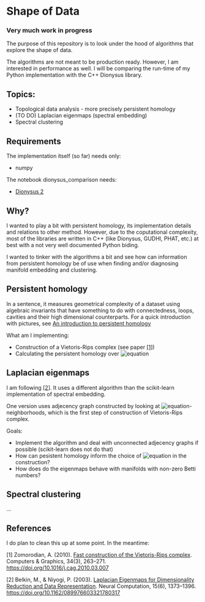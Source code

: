 # Shape of Data

### Very much work in progress

The purpose of this repository is to look under the hood of algorithms
that explore the shape of data.

The algorithms are not meant to be production ready. However, I am interested
in performance as well. I will be comparing the run-time of my Python
implementation with the C++ Dionysus library.

## Topics:
* Topological data analysis - more precisely persistent homology
* (TO DO) Laplacian eigenmaps (spectral embedding)
* Spectral clustering

## Requirements

The implementation itself (so far) needs only:
* numpy

The notebook dionysus_comparison needs:
* [Dionysus 2](https://github.com/mrzv/dionysus)

## Why?

I wanted to play a bit with persistent homology, its implementation details
and relations to other method. However, due to the coputational complexity,
most of the libraries are written in C++ (like Dionysus, GUDHI, PHAT, etc.)
at best with a not very well documented  Python biding.

I wanted to tinker with the algorithms a bit and see how can
information from persistent homology be of use when finding and/or
diagnosing manifold embedding and clustering.

## Persistent homology

In a sentence, it measures geometrical complexity of a dataset using algebraic invariants
that have something to do with connectedness, loops, cavities and their high dimensional
counterparts. For a quick introduction with pictures, see [An introduction to persistent homology](http://bastian.rieck.ru/research/an_introduction_to_persistent_homology.pdf)

What am I implementing:
- Construction of a Vietoris-Rips complex (see paper [[1]](#references))
- Calculating the persistent homology over ![equation](http://latex.codecogs.com/gif.latex?\mathbb{Z}_2)

## Laplacian eigenmaps

I am following [[2]](#references). It uses a different algorithm
than the scikit-learn implementation of spectral embedding.

One version uses adjecency graph constructed by looking at ![equation](http://latex.codecogs.com/gif.latex?\epsilon)-neighborhoods,
which is the first step of construction of Vietoris-Rips complex.

Goals:
* Implement the algorithm and deal with unconnected adjecency graphs
  if possible (scikit-learn does not do that)
* How can pesistent homology inform the choice of ![equation](http://latex.codecogs.com/gif.latex?\epsilon) in the construction?
* How does do the eigenmaps behave with manifolds with non-zero Betti numbers?




## Spectral clustering

...

## References

I do plan to clean this up at some point. In the meantime:

[1] Zomorodian, A. (2010). [Fast construction of the Vietoris-Rips complex](http://citeseerx.ist.psu.edu/viewdoc/download?doi=10.1.1.210.426&rep=rep1&type=pdf).
 Computers & Graphics, 34(3), 263–271. https://doi.org/10.1016/j.cag.2010.03.007

[2] Belkin, M., & Niyogi, P. (2003). [Laplacian Eigenmaps for Dimensionality Reduction and Data Representation](http://citeseerx.ist.psu.edu/viewdoc/download?doi=10.1.1.192.8814&rep=rep1&type=pdf).
Neural Computation, 15(6), 1373–1396. https://doi.org/10.1162/089976603321780317
